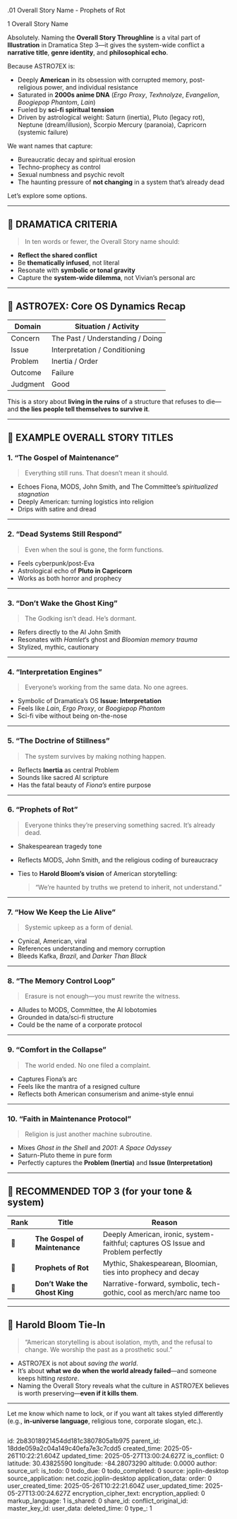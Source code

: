 .01 Overall Story Name - Prophets of Rot

1 Overall Story Name

Absolutely. Naming the **Overall Story Throughline** is a vital part of **Illustration** in Dramatica Step 3—it gives the system-wide conflict a **narrative title**, **genre identity**, and **philosophical echo**.

Because ASTRO7EX is:

* Deeply **American** in its obsession with corrupted memory, post-religious power, and individual resistance
* Saturated in **2000s anime DNA** (*Ergo Proxy*, *Texhnolyze*, *Evangelion*, *Boogiepop Phantom*, *Lain*)
* Fueled by **sci-fi spiritual tension**
* Driven by astrological weight: Saturn (inertia), Pluto (legacy rot), Neptune (dream/illusion), Scorpio Mercury (paranoia), Capricorn (systemic failure)

We want names that capture:

* Bureaucratic decay and spiritual erosion
* Techno-prophecy as control
* Sexual numbness and psychic revolt
* The haunting pressure of **not changing** in a system that’s already dead

Let’s explore some options.

---

## 📜 DRAMATICA CRITERIA

> In ten words or fewer, the Overall Story name should:

* **Reflect the shared conflict**
* Be **thematically infused**, not literal
* Resonate with **symbolic or tonal gravity**
* Capture the **system-wide dilemma**, not Vivian’s personal arc

---

## 🔮 ASTRO7EX: Core OS Dynamics Recap

| Domain   | Situation / Activity             |
| -------- | -------------------------------- |
| Concern  | The Past / Understanding / Doing |
| Issue    | Interpretation / Conditioning    |
| Problem  | Inertia / Order                  |
| Outcome  | Failure                          |
| Judgment | Good                             |

This is a story about **living in the ruins** of a structure that refuses to die—and **the lies people tell themselves to survive it**.

---

## 🎯 EXAMPLE OVERALL STORY TITLES

### 1. **“The Gospel of Maintenance”**

> Everything still runs. That doesn’t mean it should.

* Echoes Fiona, MODS, John Smith, and The Committee’s *spiritualized stagnation*
* Deeply American: turning logistics into religion
* Drips with satire and dread

---

### 2. **“Dead Systems Still Respond”**

> Even when the soul is gone, the form functions.

* Feels cyberpunk/post-Eva
* Astrological echo of **Pluto in Capricorn**
* Works as both horror and prophecy

---

### 3. **“Don’t Wake the Ghost King”**

> The Godking isn’t dead. He’s dormant.

* Refers directly to the AI John Smith
* Resonates with *Hamlet*’s ghost and *Bloomian memory trauma*
* Stylized, mythic, cautionary

---

### 4. **“Interpretation Engines”**

> Everyone’s working from the same data. No one agrees.

* Symbolic of Dramatica’s OS **Issue: Interpretation**
* Feels like *Lain*, *Ergo Proxy*, or *Boogiepop Phantom*
* Sci-fi vibe without being on-the-nose

---

### 5. **“The Doctrine of Stillness”**

> The system survives by making nothing happen.

* Reflects **Inertia** as central Problem
* Sounds like sacred AI scripture
* Has the fatal beauty of *Fiona’s* entire purpose

---

### 6. **“Prophets of Rot”**

> Everyone thinks they’re preserving something sacred. It’s already dead.

* Shakespearean tragedy tone
* Reflects MODS, John Smith, and the religious coding of bureaucracy
* Ties to **Harold Bloom’s vision** of American storytelling:

  > “We’re haunted by truths we pretend to inherit, not understand.”

---

### 7. **“How We Keep the Lie Alive”**

> Systemic upkeep as a form of denial.

* Cynical, American, viral
* References understanding and memory corruption
* Bleeds Kafka, *Brazil*, and *Darker Than Black*

---

### 8. **“The Memory Control Loop”**

> Erasure is not enough—you must rewrite the witness.

* Alludes to MODS, Committee, the AI lobotomies
* Grounded in data/sci-fi structure
* Could be the name of a corporate protocol

---

### 9. **“Comfort in the Collapse”**

> The world ended. No one filed a complaint.

* Captures Fiona’s arc
* Feels like the mantra of a resigned culture
* Reflects both American consumerism and anime-style ennui

---

### 10. **“Faith in Maintenance Protocol”**

> Religion is just another machine subroutine.

* Mixes *Ghost in the Shell* and *2001: A Space Odyssey*
* Saturn-Pluto theme in pure form
* Perfectly captures the **Problem (Inertia)** and **Issue (Interpretation)**

---

## 🧠 RECOMMENDED TOP 3 (for your tone & system)

| Rank | Title                         | Reason                                                                            |
| ---- | ----------------------------- | --------------------------------------------------------------------------------- |
| 🥇   | **The Gospel of Maintenance** | Deeply American, ironic, system-faithful; captures OS Issue and Problem perfectly |
| 🥈   | **Prophets of Rot**           | Mythic, Shakespearean, Bloomian, ties into prophecy and decay                     |
| 🥉   | **Don’t Wake the Ghost King** | Narrative-forward, symbolic, tech-gothic, cool as merch/arc name too              |

---

## 🧾 Harold Bloom Tie-In

> “American storytelling is about isolation, myth, and the refusal to change. We worship the past as a prosthetic soul.”

* ASTRO7EX is not about *saving the world*.
* It’s about **what we do when the world already failed**—and someone keeps hitting *restore*.
* Naming the Overall Story reveals what the culture in ASTRO7EX believes is worth preserving—**even if it kills them**.

---

Let me know which name to lock, or if you want alt takes styled differently (e.g., **in-universe language**, religious tone, corporate slogan, etc.).

```
```


id: 2b83018921454dd181c3807805a1b975
parent_id: 18dde059a2c04a149c40efa7e3c7cdd5
created_time: 2025-05-26T10:22:21.604Z
updated_time: 2025-05-27T13:00:24.627Z
is_conflict: 0
latitude: 30.43825590
longitude: -84.28073290
altitude: 0.0000
author: 
source_url: 
is_todo: 0
todo_due: 0
todo_completed: 0
source: joplin-desktop
source_application: net.cozic.joplin-desktop
application_data: 
order: 0
user_created_time: 2025-05-26T10:22:21.604Z
user_updated_time: 2025-05-27T13:00:24.627Z
encryption_cipher_text: 
encryption_applied: 0
markup_language: 1
is_shared: 0
share_id: 
conflict_original_id: 
master_key_id: 
user_data: 
deleted_time: 0
type_: 1